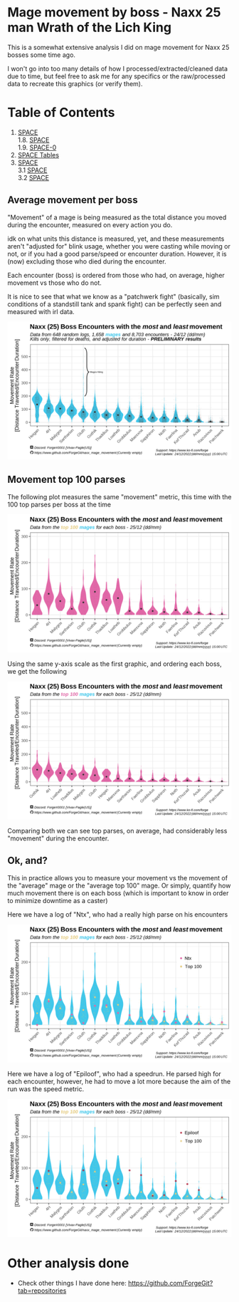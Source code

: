 # Mage movement by boss - Naxx 25 man Wrath of the Lich King

This is a somewhat extensive analysis I did on mage movement for Naxx 25 bosses some time ago.

I won't go into too many details of how I processed/extracted/cleaned data due to time, but feel free to ask me for any specifics or the raw/processed data to recreate this graphics (or verify them).

# Table of Contents
1. [SPACE](#hardmodes-wipes-and-kills-) <br>
        1.8. [SPACE](#algalon-)<br>
        1.9. [SPACE-0](#yogg-0-)<br>
2. [SPACE Tables](#overall-tables---boss-encounters-)<br>
3. [SPACE](#methodology-)<br>
        3.1 [SPACE](#hardmode-classification-)<br>
        3.2 [SPACE](#limitations-)<br>
## Average movement per boss

"Movement" of a mage is being measured as the total distance you moved during the encounter, measured on every action you do. 

idk on what units this distance is measured, yet, and these measurements aren't "adjusted for" blink usage, whether you were casting while moving or not,  or if you had a good parse/speed or encounter duration. However, it is (now) excluding those who died during the encounter.

Each encounter (boss) is ordered from those who had, on average, higher movement vs those who do not.

It is nice to see that what we know as a "patchwerk fight" (basically, sim conditions of a standstill tank and spank fight) can be perfectly seen and measured with irl data.

<img src="img/preview_v5_scaled_again.png" />

## Movement top 100 parses

The following plot measures the same "movement" metric, this time with the 100 top parses per boss at the time

<img src="img/plot3_v2.png" />

Using the same y-axis scale as the first graphic, and ordering each boss, we get the following

<img src="img/plot3_v1.png" />

Comparing both we can see top parses, on average, had considerably less "movement" during the encounter.

## Ok, and?

This in practice allows you to measure your movement vs the movement of the "average" mage or the "average top 100" mage. Or simply, quantify how much movement there is on each boss (which is important to know in order to minimize downtime as a caster)

Here we have a log of "Ntx", who had a really high parse on his encounters

<img src="img/preview_v4_Ntx.png" />

Here we have a log of "Epiloof", who had a speedrun. He parsed high for each encounter, however, he had to move a lot more because the aim of the run was the speed metric.

<img src="img/preview_v4_Epiloof.png" />

# Other analysis done

- Check other things I have done here: https://github.com/ForgeGit?tab=repositories

